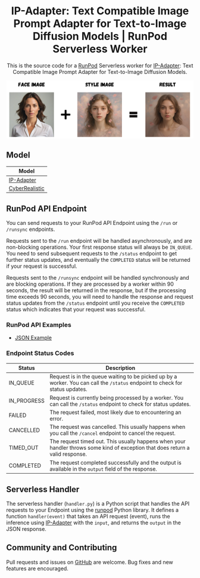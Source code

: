 <div align="center">

# IP-Adapter: Text Compatible Image Prompt Adapter for Text-to-Image Diffusion Models | RunPod Serverless Worker

This is the source code for a [RunPod](https://runpod.io?ref=2xxro4sy)
Serverless worker for [IP-Adapter](https://github.com/tencent-ailab/IP-Adapter):
Text Compatible Image Prompt Adapter for Text-to-Image Diffusion Models.

<img src="assets/example.png">

</div>

## Model

| Model                                                       | 
|-------------------------------------------------------------|
| [IP-Adapter](https://huggingface.co/h94/IP-Adapter) |
| [CyberRealistic](https://huggingface.co/cyberdelia/CyberRealistic)

## RunPod API Endpoint

You can send requests to your RunPod API Endpoint using the `/run`
or `/runsync` endpoints.

Requests sent to the `/run` endpoint will be handled asynchronously,
and are non-blocking operations.  Your first response status will always
be `IN_QUEUE`.  You need to send subsequent requests to the `/status`
endpoint to get further status updates, and eventually the `COMPLETED`
status will be returned if your request is successful.

Requests sent to the `/runsync` endpoint will be handled synchronously
and are blocking operations.  If they are processed by a worker within
90 seconds, the result will be returned in the response, but if
the processing time exceeds 90 seconds, you will need to handle the
response and request status updates from the `/status` endpoint until
you receive the `COMPLETED` status which indicates that your request
was successful.

### RunPod API Examples

* [JSON Example](docs/generate.md)

### Endpoint Status Codes

| Status      | Description                                                                                                                     |
|-------------|---------------------------------------------------------------------------------------------------------------------------------|
| IN_QUEUE    | Request is in the queue waiting to be picked up by a worker.  You can call the `/status` endpoint to check for status updates.  |
| IN_PROGRESS | Request is currently being processed by a worker.  You can call the `/status` endpoint to check for status updates.             |
| FAILED      | The request failed, most likely due to encountering an error.                                                                   |
| CANCELLED   | The request was cancelled.  This usually happens when you call the `/cancel` endpoint to cancel the request.                    |
| TIMED_OUT   | The request timed out.  This usually happens when your handler throws some kind of exception that does return a valid response. |
| COMPLETED   | The request completed successfully and the output is available in the `output` field of the response.                           |

## Serverless Handler

The serverless handler (`handler.py`) is a Python script that handles
the API requests to your Endpoint using the [runpod](https://github.com/runpod/runpod-python)
Python library.  It defines a function `handler(event)` that takes an
API request (event), runs the inference using [IP-Adapter](
https://github.com/tencent-ailab/IP-Adapter) with the `input`, and returns
the `output` in the JSON response.

## Community and Contributing

Pull requests and issues on [GitHub](https://github.com/thoriqtau/serverless-stablediffusion-ipadapter)
are welcome. Bug fixes and new features are encouraged.
